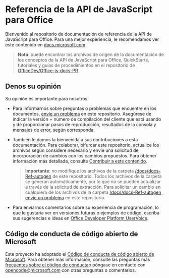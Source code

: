 # <a name="office-javascript-api-reference"></a>Referencia de la API de JavaScript para Office

Bienvenido al repositorio de documentación de referencia de la API de JavaScript para Office. Para una mejor experiencia, le recomendamos ver este contenido en [docs.microsoft.com](https://docs.microsoft.com/javascript/api/overview/office?view=office-js).

> **Nota**: puede encontrar los archivos de origen de la documentación de los conceptos de la API de JavaScript para Office, QuickStarts, tutoriales y guías de procedimientos en el repositorio de [OfficeDev/Office-js-docs-PR](https://github.com/OfficeDev/office-js-docs-pr) .

## <a name="give-us-your-feedback"></a>Denos su opinión

Su opinión es importante para nosotros. 

* Para informarnos sobre preguntas o problemas que encuentre en los documentos, [envíe un problema](https://github.com/OfficeDev/office-js-docs-reference/issues) en este repositorio. Asegúrese de indicar la versión + número de compilación del cliente que está usando y de proporcionar pasos de reproducción, resultados de la consola y mensajes de error, según corresponda. 

* También le damos la bienvenida a sus contribuciones a esta documentación. Para colaborar, bifurcar este repositorio, actualice los archivos según considere necesario y envíe una solicitud de incorporación de cambios con los cambios propuestos. Para obtener información más detallada, consulte [Contribuir a este contenido](Contributing.md). 

    > **Importante**: no modifique los archivos de la carpeta [/docs/docs-Ref-autogen](https://github.com/OfficeDev/office-js-docs-reference/tree/master/docs/docs-ref-autogen) de este repositorio. Todos los archivos de la carpeta se generan automáticamente, por lo que no se pueden actualizar a través de la solicitud de extracción. Para solicitar un cambio en cualquiera de los archivos de la carpeta [/docs/docs-Ref-autogen](https://github.com/OfficeDev/office-js-docs-reference/tree/master/docs/docs-ref-autogen) , [envíe un problema](https://github.com/OfficeDev/office-js-docs-reference/issues) en este repositorio.

* Para enviarnos comentarios sobre su experiencia de programación, lo que le gustaría ver en versiones futuras o ejemplos de código, escriba sus sugerencias e ideas en [Office Developer Platform UserVoice](https://officespdev.uservoice.com/).


## <a name="microsoft-open-source-code-of-conduct"></a>Código de conducta de código abierto de Microsoft

Este proyecto ha adoptado el [Código de conducta de código abierto de Microsoft](https://opensource.microsoft.com/codeofconduct/).
Para obtener más información, consulte las preguntas más [frecuentes sobre el código de conducta](https://opensource.microsoft.com/codeofconduct/faq/)o póngase en contacto con [opencode@microsoft.com](mailto:opencode@microsoft.com) con otras preguntas o comentarios.

